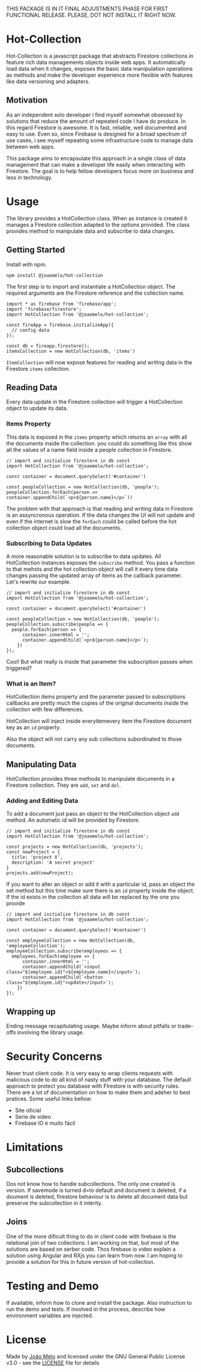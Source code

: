 THIS PACKAGE IS IN IT FINAL ADJUSTMENTS PHASE FOR FIRST FUNCTIONAL RELEASE. PLEASE, DOT NOT INSTALL IT RIGHT NOW. 

# Hot-Collection

Hot-Collection is a javascript package that abstracts Firestore collections in feature rich data managements objects inside web apps. It automatically load data when it changes, exposes the basic data manipulation operations as methods and make the developer experience more flexible with features like data versioning and adapters.

## Motivation

As an independent solo developer i find myself somewhat obsessed by solutions that reduce the amount of repeated code I have do produce. In this regard Firestore is awesome. It is fast, reliable, well documented and easy to use. Even so, since Firebase is designed for a broad spectrum of use cases, i see myself repeating some infrastructure code to manage data between web apps.

This package aims to encapsulate this approach in a single class of data management that can make a developer life easily when interacting with Firestore. The goal is to help fellow developers focus more on business and less in technology.

# Usage

The library provides a HotCollection class. When as instance is created it manages a Firestore collection adapted to the options provided. The class provides method to manipulate data and subscribe to data changes.

## Getting Started

Install with npm.

    npm install @joaomelo/hot-collection

The first step is to import and instantiate a HotCollection object. The required arguments are the Firestore reference and the collection name.

    import * as firebase from 'firebase/app';
    import 'firebase/firestore';
    import HotCollection from '@joaomelo/hot-collection';

    const fireApp = firebase.initializeApp({
      // config data
    });

    const db = fireapp.firestore();
    itemsCollection = new HotCollection(db, 'items')

`ItemCollection` will now expose features for reading and writing data in the Firestore `items` collection.

## Reading Data

Every data update in the Firestore collection will trigger a HotCollection object to update its data.

### Items Property

This data is exposed in the `items` property which returns an `array` with all the documents inside the collection. you could do something like this show all the values of a name field inside a people collection in Firestore.

    // import and initialize firestore in db const
    import HotCollection from '@joaomelo/hot-collection';
    
    const container = document.querySelect('#container')

    const peopleCollection = new HotCollection(db, 'people');
    peopleCollection.forEach(person => container.appendChild(`<p>${person.name}</p>`))

The problem with that approach is that reading and writing data in Firestore is an assyncronous operation. If the data changes the UI will not update and even if the internet is slow the `forEach` could be called before the hot collection object could load all the documents.

### Subscribing to Data Updates

A more reasonable solution is to subscribe to data updates. All HotCollection instances exposes the `subscribe` method. You pass a function to that mehots and the hot collection object will call it every time data changes passing the updated array of items as the callback parameter. Let's rewrite our example.

    // import and initialize firestore in db const
    import HotCollection from '@joaomelo/hot-collection';
    
    const container = document.querySelect('#container')

    const peopleCollection = new HotCollection(db, 'people');
    peopleCollection.subscribe(people => {
      people.forEach(person => {
          container.innerHtml = '';
          container.appendChild(`<p>${person.name}</p>`);
        })
    });

Cool! But what really is inside that parameter the subscription passes when triggered?

### What is an Item?

HotCollection items property and the parameter passed to subscriptions callbacks are pretty much the copies of the original documents inside the collection with few differences.

HotCollection will inject inside everyitemevery item the Firestore document key as an `id` property.

Also the object will not carry any sub collections subordinated to those documents.

## Manipulating Data

HotCollection provides three methods to manipulate documents in a Firestore collection. They are `add`, `set` and `del`.

### Adding and Editing Data

To add a document just pass an object to the HotCollection object `add` method. An automatic id will be provided by Firestore. 

    // import and initialize firestore in db const
    import HotCollection from '@joaomelo/hot-collection';
    
    const projects = new HotCollection(db, 'projects');    
    const newProject = {
      title: 'project X',
      description: 'A secret project'
    }
    projects.add(newProject);

If you want to alter an object or add it with a particular id, pass an object the set method but this time make sure there is an `id` property inside the object. If the id exists in the collection all data will be replaced by the one you provide

    // import and initialize firestore in db const
    import HotCollection from '@joaomelo/hot-collection';
    
    const container = document.querySelect('#container')

    const employeeCollection = new HotCollection(db, 'employeeCollection');
    employeeCollection.subscribe(employees => {
      employees.forEach(employee => {
          container.innerHtml = '';
          container.appendChild(`<input class="${employee.id}">${employee.name}</input>`);
          container.appendChild(`<button class="${employee.id}">update</input>`);
        })
    });

## Wrapping up

Ending message recapitulating usage. Maybe inform about pitfalls or trade-offs involving the library usage.

# Security Concerns

Never trust client code. It is very easy to wrap clients requests with malicious code to do all kind of nasty stuff with your database. The default approach to protect you database with FIrestore is with security rules. There are a lot of documentation on how to make them and adeher to best pratices. Some useful links bellow:

- Site oficial
- Serie de video
- Firebase IO é muito fácil

# Limitations

## Subcollections

Dos not know how to handle subcollections. The only one created is version. If savemode is turned d=to default and document is deleted, if a doument is deleted, firestore behaviour is to delete all document data but preserve the subcollection in it interity. 

## Joins

One of the more dificult thing to do in client code with firebase is the relational join of two collections.  I am working on that, but most of the solutions are based on serber code. Thos firebase io video explain a solution using Angular and RXjs you can learn from now. I am hoping to provide a solution for this in future version of hot-collection.

# Testing and Demo

If available, inform how to clone and install the package. Also instruction to run the demo and tests. If involved in the process, describe how environment variables are injected.

# License

Made by [João Melo](https://www.linkedin.com/in/joaomelo81/?locale=en_US) and licensed under the GNU General Public License v3.0 - see the [LICENSE](LICENSE) file for details